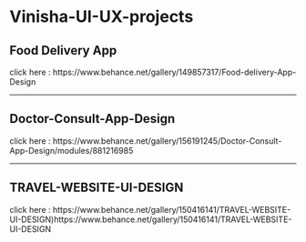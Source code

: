 # Vinisha-UI-UX-projects

<h2>Food Delivery App</h2>
click here : https://www.behance.net/gallery/149857317/Food-delivery-App-Design
<hr>

<h2>Doctor-Consult-App-Design</h2>
click here : https://www.behance.net/gallery/156191245/Doctor-Consult-App-Design/modules/881216985

<hr>

<h2>TRAVEL-WEBSITE-UI-DESIGN</h2>
click here : https://www.behance.net/gallery/150416141/TRAVEL-WEBSITE-UI-DESIGN)https://www.behance.net/gallery/150416141/TRAVEL-WEBSITE-UI-DESIGN
